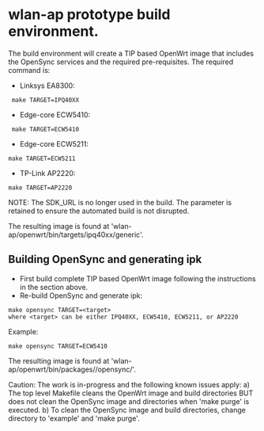 # wlan-ap prototype build environment.

The build environment will create a TIP based OpenWrt image that includes the OpenSync services and the required pre-requisites.  The required command is:

- Linksys EA8300:
```
 make TARGET=IPQ40XX
```
- Edge-core ECW5410:
```
 make TARGET=ECW5410
```

- Edge-core ECW5211:
```
make TARGET=ECW5211
```

- TP-Link AP2220:
```
make TARGET=AP2220
```

NOTE: The SDK_URL is no longer used in the build.  The parameter is retained to ensure the automated build is not disrupted.

The resulting image is found at 'wlan-ap/openwrt/bin/targets/ipq40xx/generic'.

## Building OpenSync and generating ipk

- First build complete TIP based OpenWrt image following the instructions in the section above.
- Re-build OpenSync and generate ipk:
```
make opensync TARGET=<target>
where <target> can be either IPQ40XX, ECW5410, ECW5211, or AP2220
```
Example:
```
make opensync TARGET=ECW5410
```

The resulting image is found at 'wlan-ap/openwrt/bin/packages/<varient>/opensync/'.
 
Caution: The work is in-progress and the following known issues apply:
  a)  The top level Makefile cleans the OpenWrt image and build directories BUT does not clean the OpenSync image and directories when 'make purge' is executed.
  b)  To clean the OpenSync image and build directories, change directory to 'example' and 'make purge'.

